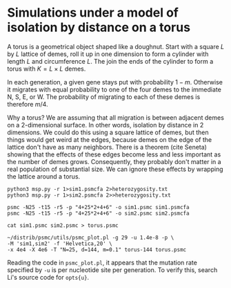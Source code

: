 # Simulations under a model of isolation by distance on a torus

A torus is a geometrical object shaped like a doughnut. Start with a
square *L* by *L* lattice of demes, roll it up in one dimension to
form a cylinder with length *L* and circumference *L*. The join the
ends of the cylinder to form a torus with $K = L \times L$ demes.

In each generation, a given gene stays put with probability
$1-m$. Otherwise it migrates with equal probability to one of the
four demes to the immediate N, S, E, or W. The probability of
migrating to each of these demes is therefore $m/4$.

Why a torus? We are assuming that all migration is between adjacent
demes on a 2-dimensional surface. In other words, isolation by
distance in 2 dimensions. We could do this using a square lattice of
demes, but then things would get weird at the edges, because demes on
the edge of the lattice don't have as many neighbors. There is a
theorem (cite Seneta) showing that the effects of these edges become
less and less important as the number of demes grows. Consequently,
they probably don't matter in a real population of substantial
size. We can ignore these effects by wrapping the lattice around a
torus. 

    python3 msp.py -r 1>sim1.psmcfa 2>heterozygosity.txt
    python3 msp.py -r 1>sim2.psmcfa 2>>heterozygosity.txt

    psmc -N25 -t15 -r5 -p "4+25*2+4+6" -o sim1.psmc sim1.psmcfa
    psmc -N25 -t15 -r5 -p "4+25*2+4+6" -o sim2.psmc sim2.psmcfa

    cat sim1.psmc sim2.psmc > torus.psmc

    ~/distrib/psmc/utils/psmc_plot.pl -g 29 -u 1.4e-8 -p \
	-M 'sim1,sim2' -f 'Helvetica,20' \
    -x 4e4 -X 4e6 -T "N=25, d=144, m=0.1" torus-144 torus.psmc

Reading the code in `psmc_plot.pl`, it appears that the mutation rate
specified by `-u` is per nucleotide site per generation. To verify
this, search Li's source code for `opts{u}`.



